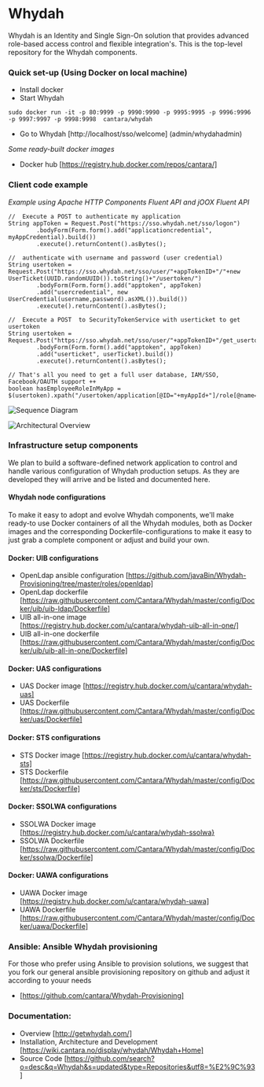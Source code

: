 Whydah
======

Whydah is an Identity and Single Sign-On solution that provides advanced role-based access control and flexible integration's.  This is the top-level repository for the Whydah components.


### Quick set-up (Using Docker on local machine)

* Install docker
* Start Whydah
```
sudo docker run -it -p 80:9999 -p 9990:9990 -p 9995:9995 -p 9996:9996 -p 9997:9997 -p 9998:9998  cantara/whydah 
```
* Go to Whydah [http://localhost/sso/welcome]  (admin/whydahadmin)

*Some ready-built docker images*
* Docker hub [https://registry.hub.docker.com/repos/cantara/]


### Client code example

*Example using Apache HTTP Components Fluent API and jOOX Fluent API*
```
//  Execute a POST to authenticate my application
String appToken = Request.Post("https://sso.whydah.net/sso/logon")
        .bodyForm(Form.form().add("applicationcredential", myAppCredential).build())
        .execute().returnContent().asBytes();

//  authenticate with username and password (user credential)
String usertoken = Request.Post("https://sso.whydah.net/sso/user/"+appTokenID+"/"+new UserTicket(UUID.randomUUID()).toString()+"/usertoken/")
        .bodyForm(Form.form().add("apptoken", appToken)
        .add("usercredential", new UserCredential(username,password).asXML()).build())
        .execute().returnContent().asBytes();

//  Execute a POST  to SecurityTokenService with userticket to get usertoken
String usertoken = Request.Post("https://sso.whydah.net/sso/user/"+appTokenID+"/get_usertoken_by_userticket/")
        .bodyForm(Form.form().add("apptoken", appToken)
        .add("userticket", userTicket).build())
        .execute().returnContent().asBytes();

// That's all you need to get a full user database, IAM/SSO, Facebook/OAUTH support ++
boolean hasEmployeeRoleInMyApp = $(usertoken).xpath("/usertoken/application[@ID="+myAppId+"]/role[@name=\"Employee\"");
```
![Sequence Diagram](https://raw.githubusercontent.com/altran/Whydah/master/images/Integration%20-%20simple%20standalone.png)



![Architectural Overview](https://raw.githubusercontent.com/altran/Whydah/master/images/Whydah%20infrastructure.png)



### Infrastructure setup components

We plan to build a software-defined network application to control and handle various configuration of Whydah production setups. As they are developed they will arrive and be listed and documented here.



#### Whydah node configurations

To make it easy to adopt and evolve Whydah components, we'll make ready-to use Docker containers of all the Whydah modules, both as Docker images and the corresponding Dockerfile-configurations to make it easy to just grab a complete component or adjust and build your own.

#### Docker: UIB configurations

* OpenLdap ansible configuration  [https://github.com/javaBin/Whydah-Provisioning/tree/master/roles/openldap]
* OpenLdap dockerfile   [https://raw.githubusercontent.com/Cantara/Whydah/master/config/Docker/uib/uib-ldap/Dockerfile]
* UIB all-in-one image  [https://registry.hub.docker.com/u/cantara/whydah-uib-all-in-one/]
* UIB all-in-one dockerfile  [https://raw.githubusercontent.com/Cantara/Whydah/master/config/Docker/uib/uib-all-in-one/Dockerfile]

####  Docker: UAS configurations

* UAS Docker image [https://registry.hub.docker.com/u/cantara/whydah-uas]
* UAS Dockerfile [https://raw.githubusercontent.com/Cantara/Whydah/master/config/Docker/uas/Dockerfile]

####  Docker: STS configurations

* STS Docker image [https://registry.hub.docker.com/u/cantara/whydah-sts]
* STS Dockerfile [https://raw.githubusercontent.com/Cantara/Whydah/master/config/Docker/sts/Dockerfile]

#### Docker: SSOLWA configurations

* SSOLWA Docker image [https://registry.hub.docker.com/u/cantara/whydah-ssolwa}
* SSOLWA Dockerfile [https://raw.githubusercontent.com/Cantara/Whydah/master/config/Docker/ssolwa/Dockerfile]

####  Docker: UAWA configurations

* UAWA Docker image [https://registry.hub.docker.com/u/cantara/whydah-uawa]
* UAWA Dockerfile [https://raw.githubusercontent.com/Cantara/Whydah/master/config/Docker/uawa/Dockerfile]


### Ansible:  Ansible Whydah provisioning

For those who prefer using Ansible to provision solutions, we suggest that you fork our general 
ansible provisioning repository on github and adjust it according to youur needs

* [https://github.com/cantara/Whydah-Provisioning]



### Documentation:

* Overview [http://getwhydah.com/]
* Installation, Architecture and Development [https://wiki.cantara.no/display/whydah/Whydah+Home]
* Source Code [https://github.com/search?o=desc&q=Whydah&s=updated&type=Repositories&utf8=%E2%9C%93]



